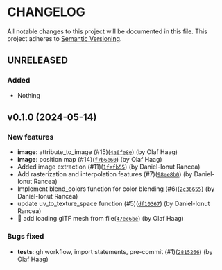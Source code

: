 # CHANGELOG

All notable changes to this project will be documented in this file.
This project adheres to [Semantic Versioning](https://semver.org/spec/v2.0.0.html).

## UNRELEASED

### Added

- Nothing

## v0.1.0 (2024-05-14)

### New features

- **image**: attribute_to_image (#15)([`4a6fe8e`](https://github.com/readyplayerme/meshops/commit/4a6fe8e6a6e67de6f90b73a00da1cbd641a964e3)) (by Olaf Haag)
- **image**: position map (#14)([`f7b6e60`](https://github.com/readyplayerme/meshops/commit/f7b6e603783a124ac16cae9ea52be4f1a897cb76)) (by Olaf Haag)
- Added image extraction (#11)([`1fefb55`](https://github.com/readyplayerme/meshops/commit/1fefb55b10038ce726c04877940970b084f9e1bd)) (by Daniel-Ionut Rancea)
- Add rasterization and interpolation features (#7)([`98ee8b0`](https://github.com/readyplayerme/meshops/commit/98ee8b0a6ab02e736db93c10926f74377b6014c9)) (by Daniel-Ionut Rancea)
- Implement blend_colors function for color blending (#6)([`2c36655`](https://github.com/readyplayerme/meshops/commit/2c3665567c550e379eea5fb873228a4b2bc8541f)) (by Daniel-Ionut Rancea)
- update uv_to_texture_space function (#5)([`df10367`](https://github.com/readyplayerme/meshops/commit/df10367f3edc28cc28a5e8e5e774909e45c57fc7)) (by Daniel-Ionut Rancea)
- :construction: add loading glTF mesh from file([`47ec6be`](https://github.com/readyplayerme/meshops/commit/47ec6bee6b864f61f38e202dbbe53a439c4ec614)) (by Olaf Haag)

### Bugs fixed

- **tests**: gh workflow, import statements, pre-commit (#1)([`2815266`](https://github.com/readyplayerme/meshops/commit/2815266b52c7c0e10b3dee134b8b7892c6187973)) (by Olaf Haag)

